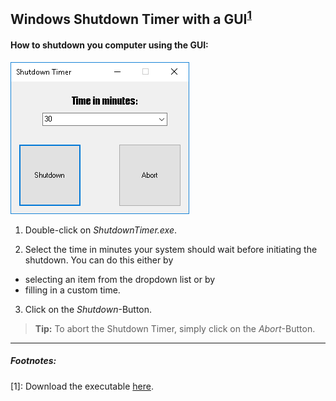 ## **Windows Shutdown Timer with a GUI**<sup><a href="https://github.com/fabianbehrendt/WindowsShutdownTimer#footnotes">1</a></sup>

#### **How to shutdown you computer using the GUI:**

![Shutdown Timer Window](https://github.com/fabianbehrendt/WindowsShutdownTimer/blob/master/ShutdownTimer.png?raw=true)

1. Double-click on *ShutdownTimer.exe*.

2. Select the time in minutes your system should wait before initiating the shutdown.
You can do this either by
- selecting an item from the dropdown list or by
- filling in a custom time.
3. Click on the *Shutdown*-Button.

> **Tip:** To abort the Shutdown Timer, simply click on the *Abort*-Button.


----------

##### Footnotes:
[1]: Download the executable [here](https://1drv.ms/f/s!Ag07iktTsq-kgo1TzJLH_Jfq-Lx9PQ).